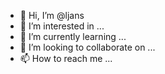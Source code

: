 - 👋 Hi, I’m @ljans
- 👀 I’m interested in ...
- 🌱 I’m currently learning ...
- 💞️ I’m looking to collaborate on ...
- 📫 How to reach me ...

<!---
ljans/ljans is a ✨ special ✨ repository because its `README.md` (this file) appears on your GitHub profile.
You can click the Preview link to take a look at your changes.
--->

